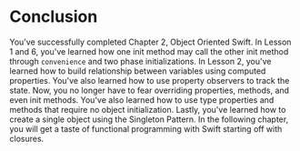 # Conclusion
You've successfully completed Chapter 2, Object Oriented Swift. In Lesson 1 and 6, you've learned how one init method may call the other init method through `convenience` and two phase initializations. In Lesson 2, you've learned how to build relationship between variables using computed properties. You've also learned how to use property observers to track the state. Now, you no longer have to fear overriding properties, methods, and even init methods. You've also learned how to use type properties and methods that require no object initialization. Lastly, you've learned how to create a single object using the Singleton Pattern. In the following chapter, you will get a taste of functional programming with Swift starting off with closures. 
